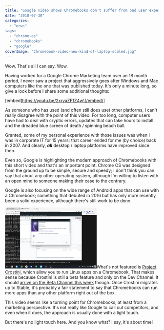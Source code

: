 ```yaml
---
title: "Google video shows Chromebooks don't suffer from bad user experiences found on Windows, Mac computers"
date: "2018-07-30"
categories: 
  - "news"
tags: 
  - "chrome-os"
  - "chromebooks"
  - "google"
coverImage: "Chromebook-video-new-kind-of-laptop-scaled.jpg"
---
```


Wow. That's all I can say. Wow.

Having worked for a Google Chrome Marketing team over an 18 month period, I never saw a project that aggressively goes after Windows and Mac computers like the one that was published today. It's only a minute long, so give a look before I share some additional thoughts:

\[embed\]https://youtu.be/2xryaZF1Z4w\[/embed\]

As someone who has used (and often still does use) other platforms, I can't really disagree with the point of this video. For too long, computer users have had to deal with cryptic errors, updates that can take hours to install and the dreaded blue screen of death / spinning beach ball.

Granted, some of my personal experience with those issues was when I was in corporate IT for 15 years; that career ended for me (by choice) back in 2007. And clearly, _**all**_ desktop / laptop platforms have improved since then.

Even so, Google is highlighting the modern approach of Chromebooks with this short video and that's an important point. Chrome OS was designed from the ground up to be simple, secure and speedy; I don't think you can say that about any other operating system, although I'm willing to listen with an open mind to someone making their case to the contrary.

Google is also focusing on the wide range of Android apps that can use with a Chromebook; something that debuted in 2016 but has only more recently been a solid experience, although there's still work to be done.

[![Project Crostini Eclipse installed](images/Project-Crostini-Eclipse-installed-300x200.png)](https://www.aboutchromebooks.com/news/first-look-running-full-linux-apps-on-a-chromebook-with-project-crostini/attachment/project-crostini-eclipse-installed/)What's not featured is [Project Crostini](https://www.aboutchromebooks.com/tag/project-crostini), which allow you to run Linux apps on a Chromebook. That makes sense because Crostini is still a beta feature and only on the Dev Channel. It should [arrive on the Beta Channel this week](https://www.aboutchromebooks.com/news/project-crostini-linux-apps-chrome-os-beta-release-date/) though. Once Crostini migrates up to Stable, it's probably a fair statement to say that Chromebooks can run more apps than any other platform right out of the box.

This video seems like a turning point for Chromebooks; at least from a marketing perspective. It's not really like Google to call out competitors, and even when it does, the approach is usually done with a light touch.

But there's no light touch here. And you know what? I say, it's about time!
